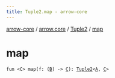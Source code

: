 ```yaml
---
title: Tuple2.map - arrow-core
---
```


[arrow-core](../../index.html) / [arrow.core](../index.html) / [Tuple2](index.html) / [map](./map.html)

# map

`fun <C> map(f: (`[`B`](index.html#B)`) -> `[`C`](map.html#C)`): `[`Tuple2`](index.html)`<`[`A`](index.html#A)`, `[`C`](map.html#C)`>`